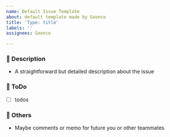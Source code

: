 ```yaml
---
name: Default Issue Template
about: default template made by Goonco
title: 'Type: title'
labels: ''
assignees: Goonco

---
```


### 🤔 Description

* A straightforward but detailed description about the issue


### 📌 ToDo

- [ ] todos


### 💬 Others

* Maybe comments or memo for future you or other teammates

